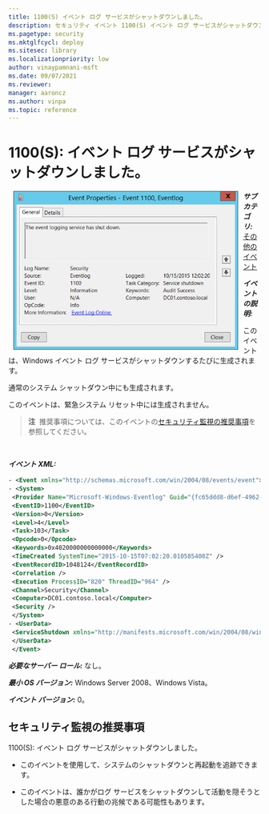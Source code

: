```yaml
---
title: 1100(S) イベント ログ サービスがシャットダウンしました。
description: セキュリティ イベント 1100(S) イベント ログ サービスがシャットダウンしました。について説明します。
ms.pagetype: security
ms.mktglfcycl: deploy
ms.sitesec: library
ms.localizationpriority: low
author: vinaypamnani-msft
ms.date: 09/07/2021
ms.reviewer: 
manager: aaroncz
ms.author: vinpa
ms.topic: reference
---
```


# 1100(S): イベント ログ サービスがシャットダウンしました。


<img src="images/event-1100.png" alt="Event 1100 illustration" width="449" height="317" hspace="10" align="left" />

***サブカテゴリ:***&nbsp;[その他のイベント](other-events.md)

***イベントの説明:***

このイベントは、Windows イベント ログ サービスがシャットダウンするたびに生成されます。

通常のシステム シャットダウン中にも生成されます。

このイベントは、緊急システム リセット中には生成されません。

> **注**&nbsp;&nbsp;推奨事項については、このイベントの[セキュリティ監視の推奨事項](#security-monitoring-recommendations)を参照してください。

<br clear="all">

***イベント XML:***
```xml
- <Event xmlns="http://schemas.microsoft.com/win/2004/08/events/event">
- <System>
 <Provider Name="Microsoft-Windows-Eventlog" Guid="{fc65ddd8-d6ef-4962-83d5-6e5cfe9ce148}" /> 
 <EventID>1100</EventID> 
 <Version>0</Version> 
 <Level>4</Level> 
 <Task>103</Task> 
 <Opcode>0</Opcode> 
 <Keywords>0x4020000000000000</Keywords> 
 <TimeCreated SystemTime="2015-10-15T07:02:20.010585400Z" /> 
 <EventRecordID>1048124</EventRecordID> 
 <Correlation /> 
 <Execution ProcessID="820" ThreadID="964" /> 
 <Channel>Security</Channel> 
 <Computer>DC01.contoso.local</Computer> 
 <Security /> 
 </System>
- <UserData>
 <ServiceShutdown xmlns="http://manifests.microsoft.com/win/2004/08/windows/eventlog" /> 
 </UserData>
 </Event>

```

***必要なサーバー ロール:*** なし。

***最小 OS バージョン:*** Windows Server 2008、Windows Vista。

***イベント バージョン:*** 0。

## セキュリティ監視の推奨事項

1100(S): イベント ログ サービスがシャットダウンしました。

-   このイベントを使用して、システムのシャットダウンと再起動を追跡できます。

-   このイベントは、誰かがログ サービスをシャットダウンして活動を隠そうとした場合の悪意のある行動の兆候である可能性もあります。
